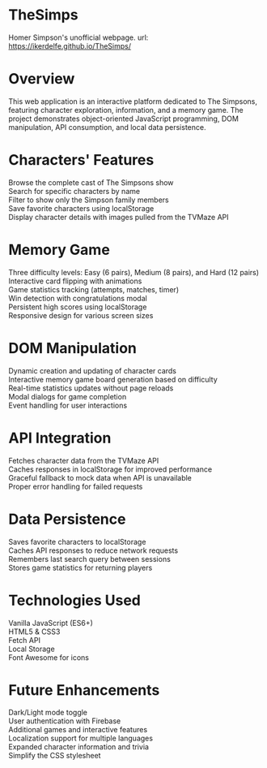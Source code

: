 # TheSimps
Homer Simpson's unofficial webpage. url: https://ikerdelfe.github.io/TheSimps/

# Overview
This web application is an interactive platform dedicated to The Simpsons, featuring character exploration, information, and a memory game. The project demonstrates object-oriented JavaScript programming, DOM manipulation, API consumption, and local data persistence.

# Characters' Features
Browse the complete cast of The Simpsons show <br>
Search for specific characters by name <br>
Filter to show only the Simpson family members <br>
Save favorite characters using localStorage <br>
Display character details with images pulled from the TVMaze API <br>

# Memory Game 
Three difficulty levels: Easy (6 pairs), Medium (8 pairs), and Hard (12 pairs) <br>
Interactive card flipping with animations <br>
Game statistics tracking (attempts, matches, timer) <br>
Win detection with congratulations modal <br>
Persistent high scores using localStorage <br>
Responsive design for various screen sizes <br>

# DOM Manipulation
Dynamic creation and updating of character cards <br>
Interactive memory game board generation based on difficulty <br>
Real-time statistics updates without page reloads <br>
Modal dialogs for game completion <br>
Event handling for user interactions <br>

# API Integration
Fetches character data from the TVMaze API <br>
Caches responses in localStorage for improved performance <br>
Graceful fallback to mock data when API is unavailable <br>
Proper error handling for failed requests <br>

# Data Persistence
Saves favorite characters to localStorage <br>
Caches API responses to reduce network requests <br>
Remembers last search query between sessions <br>
Stores game statistics for returning players <br>

# Technologies Used
Vanilla JavaScript (ES6+) <br>
HTML5 & CSS3 <br>
Fetch API <br>
Local Storage <br>
Font Awesome for icons <br>

# Future Enhancements
Dark/Light mode toggle <br>
User authentication with Firebase <br>
Additional games and interactive features <br>
Localization support for multiple languages <br>
Expanded character information and trivia <br>
Simplify the CSS stylesheet <br>
